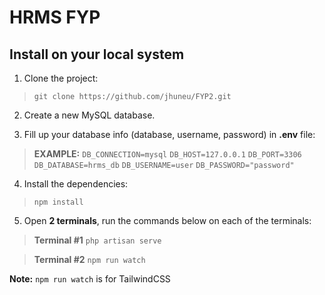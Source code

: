 # HRMS FYP
## Install on your local system
1.  Clone the project:
> `git clone https://github.com/jhuneu/FYP2.git`

2. Create a new MySQL database.  

3.  Fill up your database info (database, username, password) in **.env** file:

> **EXAMPLE:**
>`DB_CONNECTION=mysql`
>`DB_HOST=127.0.0.1`
>`DB_PORT=3306`
>`DB_DATABASE=hrms_db`
>`DB_USERNAME=user`
> `DB_PASSWORD="password"`

4.  Install the dependencies:

> `npm install`

5.  Open **2 terminals**, run the commands below on each of the terminals:
> **Terminal #1**
>`php artisan serve`

>**Terminal #2** 
>`npm run watch`

**Note:** `npm run watch` is for TailwindCSS
